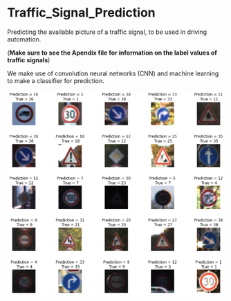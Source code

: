 # Traffic_Signal_Prediction
Predicting the available picture of a traffic signal, to be used in driving automation.

(**Make sure to see the Apendix file for information on the label values of traffic signals**)

We make use of convolution neural networks (CNN) and machine learning to make a classifier for prediction.

<div align="center">
  <img border="0"  src="https://github.com/mehulbhat/Traffic_Signal_Prediction/blob/master/Sample%20Images/Final%20prediction.png">
</div
